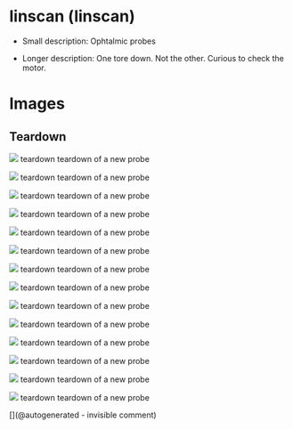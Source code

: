 # linscan (linscan)

* Small description: Ophtalmic probes

* Longer description: One tore down. Not the other. Curious to check the motor.

# Images

## Teardown 

![](/include/images/202005/linscan/P_20200531_103037.jpg)
teardown
teardown of a new probe

![](/include/images/202005/linscan/linscan_3_gnd.png)
teardown
teardown of a new probe

![](/include/images/202005/linscan/P_20200531_103045.jpg)
teardown
teardown of a new probe

![](/include/images/202005/linscan/linscan_2_gnd.png)
teardown
teardown of a new probe

![](/include/images/202005/linscan/P_20200531_103142.jpg)
teardown
teardown of a new probe

![](/include/images/202005/linscan/P_20200531_103220.jpg)
teardown
teardown of a new probe

![](/include/images/202005/linscan/P_20200531_103228.jpg)
teardown
teardown of a new probe

![](/include/images/202005/linscan/P_20200531_103055.jpg)
teardown
teardown of a new probe

![](/include/images/202005/linscan/P_20200531_103040.jpg)
teardown
teardown of a new probe

![](/include/images/202005/linscan/P_20200531_103301.jpg)
teardown
teardown of a new probe

![](/include/images/202005/linscan/P_20200531_103230.jpg)
teardown
teardown of a new probe

![](/include/images/202005/linscan/linscan_6_gnd.png)
teardown
teardown of a new probe

![](/include/images/202005/linscan/P_20200531_103159.jpg)
teardown
teardown of a new probe

![](/include/images/202005/linscan/P_20200531_103237.jpg)
teardown
teardown of a new probe





[](@autogenerated - invisible comment)